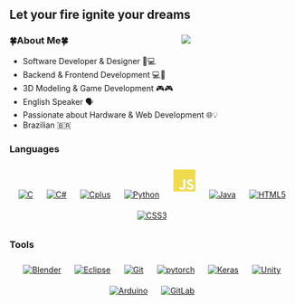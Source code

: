 ## Let your fire ignite your dreams 

### 🍀About Me🍀<img align='right' src="https://64.media.tumblr.com/62b8d2b50323a8eeac363b82eca7b462/tumblr_ox3cdrH7501r6q7tio1_r1_540.gif" width="200">

- Software Developer & Designer 🎨💻 
- Backend & Frontend Development 💻🔧 
- 3D Modeling & Game Development 🎮🎮 
- English Speaker 🗣️ 
- Passionate about Hardware & Web Development 🌐💡 
- Brazilian 🇧🇷

### Languages  
<div align="center">  
<a href="https://www.cprogramming.com/" target="_blank"><img style="margin: 10px" src="https://profilinator.rishav.dev/skills-assets/c-original.svg" alt="C" height="40" /></a>  
<a href="https://docs.microsoft.com/en-us/dotnet/csharp/" target="_blank"><img style="margin: 10px" src="https://profilinator.rishav.dev/skills-assets/csharp-original.svg" alt="C#" height="40" /></a>
<a href="https://www.w3schools.com/cpp/" target="_blank"><img style="margin: 10px" src="https://cdn.jsdelivr.net/gh/devicons/devicon@latest/icons/cplusplus/cplusplus-original.svg" alt="Cplus" height="40" /></a>   
<a href="https://www.python.org/" target="_blank"><img style="margin: 10px" src="https://profilinator.rishav.dev/skills-assets/python-original.svg" alt="Python" height="40" /></a>  
<a href="https://developer.mozilla.org/en-US/docs/Web/JavaScript/Guide" target="_blank"><img style="margin: 10px" src="https://raw.githubusercontent.com/devicons/devicon/master/icons/javascript/javascript-plain.svg" alt="JS" height="40" /></a>  
<a href="https://www.w3schools.com/java/" target="_blank"><img style="margin: 10px" src="https://cdn.jsdelivr.net/gh/devicons/devicon@latest/icons/java/java-original-wordmark.svg" alt="Java" height="40" /></a> 
<a href="https://en.wikipedia.org/wiki/HTML5" target="_blank"><img style="margin: 10px" src="https://profilinator.rishav.dev/skills-assets/html5-original-wordmark.svg" alt="HTML5" height="40" /></a>  
<a href="https://www.w3schools.com/css/" target="_blank"><img style="margin: 10px" src="https://profilinator.rishav.dev/skills-assets/css3-original-wordmark.svg" alt="CSS3" height="40" /></a>

</div>

### Tools  
<div align="center">
<a href="https://www.blender.org/" target="_blank"><img style="margin: 10px" src="https://cdn.jsdelivr.net/gh/devicons/devicon@latest/icons/blender/blender-original.svg" alt="Blender" height="40" /></a>
<a href="https://eclipseide.org/" target="_blank"><img style="margin: 10px" src="https://cdn.jsdelivr.net/gh/devicons/devicon@latest/icons/eclipse/eclipse-original.svg" alt="Eclipse" height="40" /></a>  
<a href="https://github.com/" target="_blank"><img style="margin: 10px" src="https://profilinator.rishav.dev/skills-assets/git-scm-icon.svg" alt="Git" height="40" /></a>    
<a href="https://pytorch.org/" target="_blank"><img style="margin: 10px" src="https://profilinator.rishav.dev/skills-assets/pytorch-icon.svg" alt="pytorch" height="40" /></a>  
<a href="https://keras.io/" target="_blank"><img style="margin: 10px" src="https://profilinator.rishav.dev/skills-assets/keras.png" alt="Keras" height="40" /></a>  
<a href="https://unity.com/" target="_blank"><img style="margin: 10px" src="https://profilinator.rishav.dev/skills-assets/unity.png" alt="Unity" height="40" /></a>  
<a href="https://www.arduino.cc/" target="_blank"><img style="margin: 10px" src="https://profilinator.rishav.dev/skills-assets/arduino.png" alt="Arduino" height="40" /></a>   
<a href="https://about.gitlab.com/" target="_blank"><img style="margin: 10px" src="https://cdn.jsdelivr.net/gh/devicons/devicon@latest/icons/gitlab/gitlab-original-wordmark.svg" alt="GitLab" height="40" /></a>  
</div>
